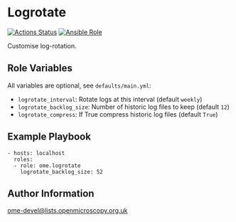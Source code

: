 Logrotate
=========

[![Actions Status](https://github.com/ome/ansible-role-logrotate/workflows/Molecule/badge.svg)](https://github.com/ome/ansible-role-logrotate/actions)
[![Ansible Role](https://img.shields.io/ansible/role/41885.svg)](https://galaxy.ansible.com/ome/logrotate/)

Customise log-rotation.


Role Variables
--------------

All variables are optional, see `defaults/main.yml`:
- `logrotate_interval`: Rotate logs at this interval (default `weekly`)
- `logrotate_backlog_size`: Number of historic log files to keep (default `12`)
- `logrotate_compress`: If True compress historic log files (default `True`)


Example Playbook
----------------

    - hosts: localhost
      roles:
      - role: ome.logrotate
        logrotate_backlog_size: 52


Author Information
------------------

ome-devel@lists.openmicroscopy.org.uk

